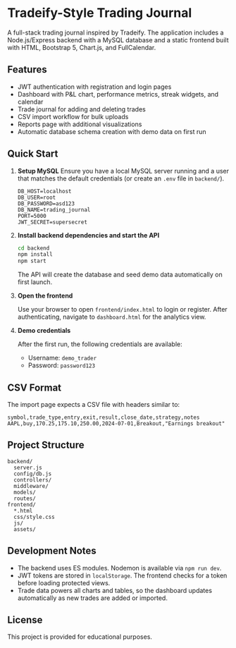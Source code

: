 # Tradeify-Style Trading Journal

A full-stack trading journal inspired by Tradeify. The application includes a Node.js/Express backend with a MySQL database and a static frontend built with HTML, Bootstrap 5, Chart.js, and FullCalendar.

## Features

- JWT authentication with registration and login pages
- Dashboard with P&L chart, performance metrics, streak widgets, and calendar
- Trade journal for adding and deleting trades
- CSV import workflow for bulk uploads
- Reports page with additional visualizations
- Automatic database schema creation with demo data on first run

## Quick Start

1. **Setup MySQL**
   Ensure you have a local MySQL server running and a user that matches the default credentials (or create an `.env` file in `backend/`).

   ```env
   DB_HOST=localhost
   DB_USER=root
   DB_PASSWORD=asd123
   DB_NAME=trading_journal
   PORT=5000
   JWT_SECRET=supersecret
   ```

2. **Install backend dependencies and start the API**

   ```bash
   cd backend
   npm install
   npm start
   ```

   The API will create the database and seed demo data automatically on first launch.

3. **Open the frontend**

   Use your browser to open `frontend/index.html` to login or register. After authenticating, navigate to `dashboard.html` for the analytics view.

4. **Demo credentials**

   After the first run, the following credentials are available:

   - Username: `demo_trader`
   - Password: `password123`

## CSV Format

The import page expects a CSV file with headers similar to:

```csv
symbol,trade_type,entry,exit,result,close_date,strategy,notes
AAPL,buy,170.25,175.10,250.00,2024-07-01,Breakout,"Earnings breakout"
```

## Project Structure

```
backend/
  server.js
  config/db.js
  controllers/
  middleware/
  models/
  routes/
frontend/
  *.html
  css/style.css
  js/
  assets/
```

## Development Notes

- The backend uses ES modules. Nodemon is available via `npm run dev`.
- JWT tokens are stored in `localStorage`. The frontend checks for a token before loading protected views.
- Trade data powers all charts and tables, so the dashboard updates automatically as new trades are added or imported.

## License

This project is provided for educational purposes.
